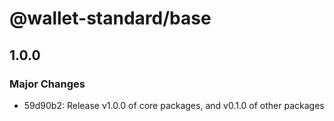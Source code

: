 # @wallet-standard/base

## 1.0.0

### Major Changes

-   59d90b2: Release v1.0.0 of core packages, and v0.1.0 of other packages
